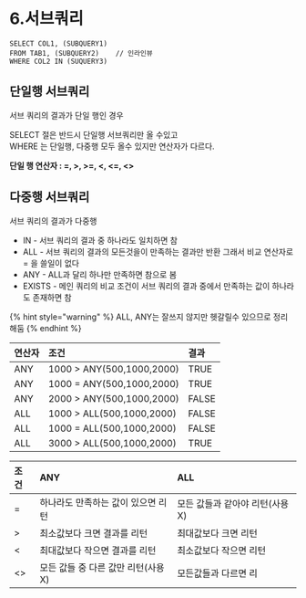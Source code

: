 # 6.서브쿼리

```text
SELECT COL1, (SUBQUERY1)
FROM TAB1, (SUBQUERY2)    // 인라인뷰
WHERE COL2 IN (SUQUERY3)
```

## 단일행 서브쿼리

서브 쿼리의 결과가 단일 행인 경우 

SELECT 절은 반드시 단일행 서브쿼리만 올 수있고  
WHERE 는 단일행, 다중행 모두 올수 있지만 연산자가 다르다.

**단일 행 연산자 : =, &gt;, &gt;=, &lt;, &lt;=, &lt;&gt;**

## 다중행 서브쿼리

서브 쿼리의 결과가 다중행

* IN  - 서브 쿼리의 결과 중 하나라도 일치하면 참
* ALL - 서브 쿼리의 결과의 모든것을이 만족하는 결과만 반환 그래서 비교 연산자로  = 을 쓸일이 없다
* ANY - ALL과 달리 하나만 만족하면 참으로 봄
* EXISTS - 메인 쿼리의 비교 조건이 서브 쿼리의 결과 중에서 만족하는 값이 하나라도 존재하면 참

{% hint style="warning" %}
ALL, ANY는 잘쓰지 않지만 헷갈릴수 있으므로 정리 해둠
{% endhint %}

| 연산자 | 조건 | 결과 |
| :--- | :--- | :--- |
| ANY | 1000 &gt; ANY\(500,1000,2000\) | TRUE |
| ANY | 1000 = ANY\(500,1000,2000\) | TRUE |
| ANY | 2000 &gt; ANY\(500,1000,2000\) | FALSE |
| ALL | 1000 &gt; ALL\(500,1000,2000\) | FALSE |
| ALL | 1000 = ALL\(500,1000,2000\) | FALSE |
| ALL | 3000 &gt; ALL\(500,1000,2000\) | TRUE |

| 조건 | ANY | ALL |
| :--- | :--- | :--- |
| = | 하나라도 만족하는 값이 있으면 리턴 | 모든 값들과 같아야 리턴\(사용X\) |
| &gt; | 최소값보다 크면 결과를 리턴 | 최대값보다 크면 리턴 |
| &lt; | 최대값보다 작으면 결과를 리턴 | 최소값보다 작으면 리턴 |
| &lt;&gt; | 모든 값들 중 다른 값만 리턴\(사용X\) | 모든값들과 다르면 리 |

